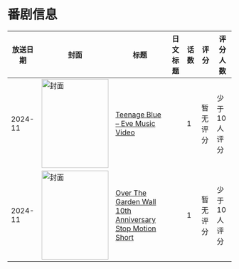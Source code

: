 # 番剧信息

|放送日期|封面|标题|日文标题|话数|评分|评分人数|
|---|---|---|---|---|---|---|
|2024-11|<img src="//lain.bgm.tv/pic/cover/c/f1/79/529156_9rdGr.jpg" alt="封面" style="width:150px;height:200px;object-fit:cover;">|[Teenage Blue – Eve Music Video](https://bangumi.tv/subject/529156)||1|暂无评分|少于10人评分|
|2024-11|<img src="//lain.bgm.tv/pic/cover/c/3e/fc/523005_40s0s.jpg" alt="封面" style="width:150px;height:200px;object-fit:cover;">|[Over The Garden Wall 10th Anniversary Stop Motion Short](https://bangumi.tv/subject/523005)||1|暂无评分|少于10人评分|
